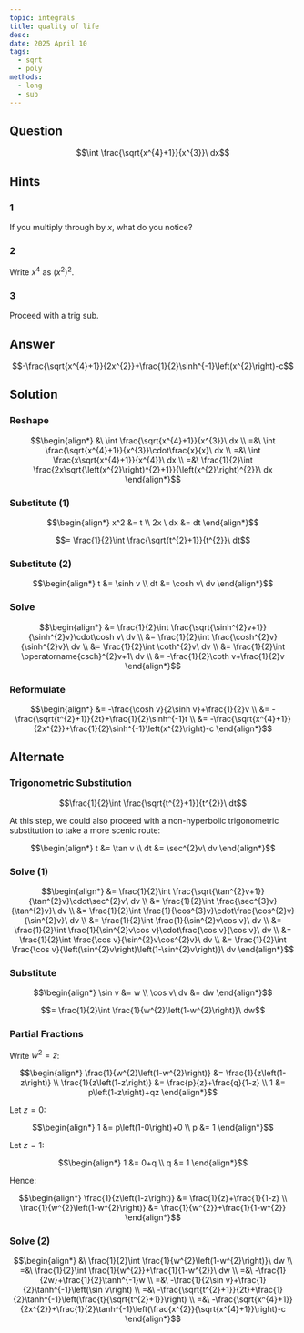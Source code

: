 ```yaml
---
topic: integrals
title: quality of life
desc: 
date: 2025 April 10
tags:
  - sqrt
  - poly
methods:
  - long
  - sub
---
```



## Question
```math
\int \frac{\sqrt{x^{4}+1}}{x^{3}}\ dx
```


## Hints

### 1
If you multiply through by $x$, what do you notice?

### 2
Write $x^4$ as $\left(x^2\right)^2$.

### 3
Proceed with a trig sub.


## Answer
```math
-\frac{\sqrt{x^{4}+1}}{2x^{2}}+\frac{1}{2}\sinh^{-1}\left(x^{2}\right)-c
```


## Solution

### Reshape
```math
\begin{align*}
  &\ \int \frac{\sqrt{x^{4}+1}}{x^{3}}\ dx
  \\ =&\ \int \frac{\sqrt{x^{4}+1}}{x^{3}}\cdot\frac{x}{x}\ dx
  \\ =&\ \int \frac{x\sqrt{x^{4}+1}}{x^{4}}\ dx
  \\ =&\ \frac{1}{2}\int \frac{2x\sqrt{\left(x^{2}\right)^{2}+1}}{\left(x^{2}\right)^{2}}\ dx
\end{align*}
```

### Substitute (1)
```math
\begin{align*}
  x^2 &= t
  \\ 2x \ dx &= dt
\end{align*}
```

```math
= \frac{1}{2}\int \frac{\sqrt{t^{2}+1}}{t^{2}}\ dt
```

### Substitute (2)
```math
\begin{align*}
  t &= \sinh v
  \\ dt &= \cosh v\ dv
\end{align*}
```

### Solve
```math
\begin{align*}
  &= \frac{1}{2}\int \frac{\sqrt{\sinh^{2}v+1}}{\sinh^{2}v}\cdot\cosh v\ dv
  \\ &= \frac{1}{2}\int \frac{\cosh^{2}v}{\sinh^{2}v}\ dv
  \\ &= \frac{1}{2}\int \coth^{2}v\ dv
  \\ &= \frac{1}{2}\int \operatorname{csch}^{2}v+1\ dv
  \\ &= -\frac{1}{2}\coth v+\frac{1}{2}v
\end{align*}
```

### Reformulate
```math
\begin{align*}
  &= -\frac{\cosh v}{2\sinh v}+\frac{1}{2}v
  \\ &= -\frac{\sqrt{t^{2}+1}}{2t}+\frac{1}{2}\sinh^{-1}t
  \\ &= -\frac{\sqrt{x^{4}+1}}{2x^{2}}+\frac{1}{2}\sinh^{-1}\left(x^{2}\right)-c
\end{align*}
```


## Alternate

### Trigonometric Substitution
```math
\frac{1}{2}\int \frac{\sqrt{t^{2}+1}}{t^{2}}\ dt
```

At this step, we could also proceed with a non-hyperbolic trigonometric substitution to take a more scenic route:

```math
\begin{align*}
  t &= \tan v
  \\ dt &= \sec^{2}v\ dv
\end{align*}
```

### Solve (1)
```math
\begin{align*}
  &= \frac{1}{2}\int \frac{\sqrt{\tan^{2}v+1}}{\tan^{2}v}\cdot\sec^{2}v\ dv
  \\ &= \frac{1}{2}\int \frac{\sec^{3}v}{\tan^{2}v}\ dv
  \\ &= \frac{1}{2}\int \frac{1}{\cos^{3}v}\cdot\frac{\cos^{2}v}{\sin^{2}v}\ dv
  \\ &= \frac{1}{2}\int \frac{1}{\sin^{2}v\cos v}\ dv
  \\ &= \frac{1}{2}\int \frac{1}{\sin^{2}v\cos v}\cdot\frac{\cos v}{\cos v}\ dv
  \\ &= \frac{1}{2}\int \frac{\cos v}{\sin^{2}v\cos^{2}v}\ dv
  \\ &= \frac{1}{2}\int \frac{\cos v}{\left(\sin^{2}v\right)\left(1-\sin^{2}v\right)}\ dv
\end{align*}
```

### Substitute
```math
\begin{align*}
  \sin v &= w
  \\ \cos v\ dv &= dw
\end{align*}
```

```math
= \frac{1}{2}\int \frac{1}{w^{2}\left(1-w^{2}\right)}\ dw
```

### Partial Fractions
Write $w^2 = z$:

```math
\begin{align*}
  \frac{1}{w^{2}\left(1-w^{2}\right)}
    &= \frac{1}{z\left(1-z\right)}
  \\ \frac{1}{z\left(1-z\right)}
    &= \frac{p}{z}+\frac{q}{1-z}
  \\ 1 &= p\left(1-z\right)+qz
\end{align*}
```

Let $z = 0$:

```math
\begin{align*}
  1 &= p\left(1-0\right)+0
  \\ p &= 1
\end{align*}
```

Let $z = 1$:

```math
\begin{align*}
  1 &= 0+q
  \\ q &= 1
\end{align*}
```

Hence:

```math
\begin{align*}
  \frac{1}{z\left(1-z\right)}
    &= \frac{1}{z}+\frac{1}{1-z}
  \\ \frac{1}{w^{2}\left(1-w^{2}\right)}
    &= \frac{1}{w^{2}}+\frac{1}{1-w^{2}}
\end{align*}
```

### Solve (2)
```math
\begin{align*}
  &\ \frac{1}{2}\int \frac{1}{w^{2}\left(1-w^{2}\right)}\ dw
  \\ =&\ \frac{1}{2}\int \frac{1}{w^{2}}+\frac{1}{1-w^{2}}\ dw
  \\ =&\ -\frac{1}{2w}+\frac{1}{2}\tanh^{-1}w
  \\ =&\ -\frac{1}{2\sin v}+\frac{1}{2}\tanh^{-1}\left(\sin v\right)
  \\ =&\ -\frac{\sqrt{t^{2}+1}}{2t}+\frac{1}{2}\tanh^{-1}\left(\frac{t}{\sqrt{t^{2}+1}}\right)
  \\ =&\ -\frac{\sqrt{x^{4}+1}}{2x^{2}}+\frac{1}{2}\tanh^{-1}\left(\frac{x^{2}}{\sqrt{x^{4}+1}}\right)-c
\end{align*}
```
